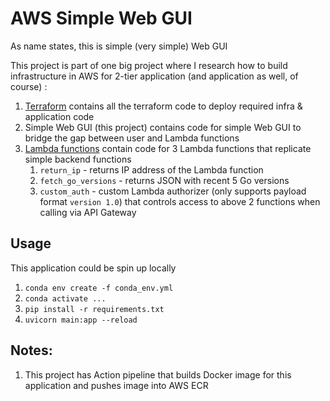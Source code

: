 # AWS Simple Web GUI

As name states, this is simple (very simple) Web GUI

This project is part of one big project where I research how to build infrastructure in AWS for 2-tier application (and application as well, of course) :
1. [Terraform](https://github.com/MikhailMS/aws-2tier-lambda-api) contains all the terraform code to deploy required infra & application code
2. Simple Web GUI (this project) contains code for simple Web GUI to bridge the gap between user and Lambda functions
3. [Lambda functions](https://github.com/MikhailMS/aws-lambda-functions) contain code for 3 Lambda functions that replicate simple backend functions
    1. `return_ip`         - returns IP address of the Lambda function
    2. `fetch_go_versions` - returns JSON with recent 5 Go versions
    3. `custom_auth`       - custom Lambda authorizer (only supports payload format `version 1.0`) that controls access to above 2 functions when calling via API Gateway


## Usage
This application could be spin up locally
1. `conda env create -f conda_env.yml`
2. `conda activate ...`
3. `pip install -r requirements.txt`
4. `uvicorn main:app --reload`


## Notes:
1. This project has Action pipeline that builds Docker image for this application and pushes image into AWS ECR
